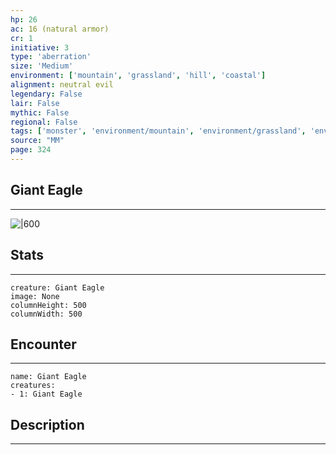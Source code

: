```yaml
---
hp: 26
ac: 16 (natural armor)
cr: 1
initiative: 3
type: 'aberration'    
size: 'Medium'
environment: ['mountain', 'grassland', 'hill', 'coastal']
alignment: neutral evil
legendary: False
lair: False
mythic: False
regional: False
tags: ['monster', 'environment/mountain', 'environment/grassland', 'environment/hill', 'environment/coastal']
source: "MM"
page: 324
---
```


## Giant Eagle
---

![|600](D:/Program%20Files/5e.tools/img/bestiary/MM/Giant%20Eagle.jpg)

## Stats
---

```statblock
creature: Giant Eagle
image: None
columnHeight: 500
columnWidth: 500
```

## Encounter
---

```encounter-table
name: Giant Eagle
creatures:
- 1: Giant Eagle
```

## Description
---




